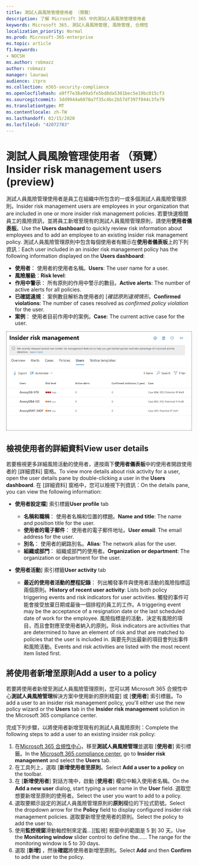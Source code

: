 ```yaml
---
title: 測試人員風險管理使用者 （預覽）
description: 了解 Microsoft 365 中的測試人員風險管理使用者
keywords: Microsoft 365, 測試人員風險管理, 風險管理, 合規性
localization_priority: Normal
ms.prod: Microsoft-365-enterprise
ms.topic: article
f1.keywords:
- NOCSH
ms.author: robmazz
author: robmazz
manager: laurawi
audience: itpro
ms.collection: m365-security-compliance
ms.openlocfilehash: a9ff7e38a99a5fe5bd8da5301bec5e19bc015cf3
ms.sourcegitcommit: 3dd9944a6070a7f35c4bc2b57df397f844c3fe79
ms.translationtype: MT
ms.contentlocale: zh-TW
ms.lasthandoff: 02/15/2020
ms.locfileid: "42072783"
---
```

# <a name="insider-risk-management-users-preview"></a><span data-ttu-id="dd05c-104">測試人員風險管理使用者 （預覽）</span><span class="sxs-lookup"><span data-stu-id="dd05c-104">Insider risk management users (preview)</span></span>

<span data-ttu-id="dd05c-105">測試人員風險管理使用者是員工在組織中所包含的一或多個測試人員風險管理原則。</span><span class="sxs-lookup"><span data-stu-id="dd05c-105">Insider risk management users are employees in your organization that are included in one or more insider risk management policies.</span></span> <span data-ttu-id="dd05c-106">若要快速檢閱員工的風險資訊，並將員工新增至現有的測試人員風險管理原則，請使用**使用者儀表板**。</span><span class="sxs-lookup"><span data-stu-id="dd05c-106">Use the **Users dashboard** to quickly review risk information about employees and to add an employee to an existing insider risk management policy.</span></span> <span data-ttu-id="dd05c-107">測試人員風險管理原則中包含每個使用者有顯示在**使用者儀表板**上的下列資訊：</span><span class="sxs-lookup"><span data-stu-id="dd05c-107">Each user included in an insider risk management policy has the following information displayed on the **Users dashboard**:</span></span>

- <span data-ttu-id="dd05c-108">**使用者**： 使用者的使用者名稱。</span><span class="sxs-lookup"><span data-stu-id="dd05c-108">**Users**: The user name for a user.</span></span>
- <span data-ttu-id="dd05c-109">**風險層級**：</span><span class="sxs-lookup"><span data-stu-id="dd05c-109">**Risk level**:</span></span> 
- <span data-ttu-id="dd05c-110">**作用中警示**： 所有原則的作用中警示的數目。</span><span class="sxs-lookup"><span data-stu-id="dd05c-110">**Active alerts**: The number of active alerts for all policies.</span></span>
- <span data-ttu-id="dd05c-111">**已確認違規**： 案例數目解析為使用者的 [*確認原則違規情形*。</span><span class="sxs-lookup"><span data-stu-id="dd05c-111">**Confirmed violations**: The number of cases resolved as *confirmed policy violation* for the user.</span></span>
- <span data-ttu-id="dd05c-112">**案例**： 使用者目前作用中的案例。</span><span class="sxs-lookup"><span data-stu-id="dd05c-112">**Case**: The current active case for the user.</span></span>

![測試人員風險管理使用者儀表板](../media/insider-risk-users-dashboard.png)

## <a name="view-user-details"></a><span data-ttu-id="dd05c-114">檢視使用者的詳細資料</span><span class="sxs-lookup"><span data-stu-id="dd05c-114">View user details</span></span>

<span data-ttu-id="dd05c-115">若要檢視更多詳細風險活動的使用者，連按兩下**使用者儀表板**中的使用者開啟使用者的 [詳細資料] 窗格。</span><span class="sxs-lookup"><span data-stu-id="dd05c-115">To view more details about risk activity for a user, open the user details pane by double-clicking a user in the **Users dashboard**.</span></span> <span data-ttu-id="dd05c-116">在 [詳細資料] 窗格中，您可以檢視下列資訊：</span><span class="sxs-lookup"><span data-stu-id="dd05c-116">On the details pane, you can view the following information:</span></span>

- <span data-ttu-id="dd05c-117">**使用者設定檔**] 索引標籤</span><span class="sxs-lookup"><span data-stu-id="dd05c-117">**User profile** tab</span></span>
    - <span data-ttu-id="dd05c-118">**名稱和職稱**： 使用者名稱和位置的標題。</span><span class="sxs-lookup"><span data-stu-id="dd05c-118">**Name and title**: The name and position title for the user.</span></span>
    - <span data-ttu-id="dd05c-119">**使用者的電子郵件**： 使用者的電子郵件地址。</span><span class="sxs-lookup"><span data-stu-id="dd05c-119">**User email**: The email address for the user.</span></span>
    - <span data-ttu-id="dd05c-120">**別名**： 使用者的網路別名。</span><span class="sxs-lookup"><span data-stu-id="dd05c-120">**Alias**: The network alias for the user.</span></span>
    - <span data-ttu-id="dd05c-121">**組織或部門**： 組織或部門的使用者。</span><span class="sxs-lookup"><span data-stu-id="dd05c-121">**Organization or department**: The organization or department for the user.</span></span>

- <span data-ttu-id="dd05c-122">**使用者活動**] 索引標籤</span><span class="sxs-lookup"><span data-stu-id="dd05c-122">**User activity** tab</span></span>
    - <span data-ttu-id="dd05c-123">**最近的使用者活動的歷程記錄**： 列出觸發事件與使用者活動的風險指標這兩個原則。</span><span class="sxs-lookup"><span data-stu-id="dd05c-123">**History of recent user activity**: Lists both policy triggering events and risk indicators for user activities.</span></span> <span data-ttu-id="dd05c-124">觸發的事件可能會接受放棄日期或最後一個排程的員工的工作。</span><span class="sxs-lookup"><span data-stu-id="dd05c-124">A triggering event may be the acceptance of a resignation date or the last scheduled date of work for the employee.</span></span> <span data-ttu-id="dd05c-125">風險指標是的活動，決定有風險的項目，而且會對應至使用者納入的原則。</span><span class="sxs-lookup"><span data-stu-id="dd05c-125">Risk indicators are activities that are determined to have an element of risk and that are matched to policies that the user is included in.</span></span> <span data-ttu-id="dd05c-126">與要先列出最新的項目會列出事件和風險活動。</span><span class="sxs-lookup"><span data-stu-id="dd05c-126">Events and risk activities are listed with the most recent item listed first.</span></span>

## <a name="add-a-user-to-a-policy"></a><span data-ttu-id="dd05c-127">將使用者新增至原則</span><span class="sxs-lookup"><span data-stu-id="dd05c-127">Add a user to a policy</span></span>

<span data-ttu-id="dd05c-128">若要將使用者新增至測試人員風險管理原則，您可以將 Microsoft 365 合規性中心**測試人員風險管理**解決方案中使用新的原則精靈] 或 [**使用者**] 索引標籤。</span><span class="sxs-lookup"><span data-stu-id="dd05c-128">To add a user to an insider risk management policy, you'll either use the new policy wizard or the **Users** tab in the **Insider risk management** solution in the Microsoft 365 compliance center.</span></span>

<span data-ttu-id="dd05c-129">完成下列步驟，以將使用者新增至現有的測試人員風險原則：</span><span class="sxs-lookup"><span data-stu-id="dd05c-129">Complete the following steps to add a user to an existing insider risk policy:</span></span>

1. <span data-ttu-id="dd05c-130">在[Microsoft 365 合規性中心](https://compliance.microsoft.com)，移至**測試人員風險管理**並選取 [**使用者**] 索引標籤。</span><span class="sxs-lookup"><span data-stu-id="dd05c-130">In the [Microsoft 365 compliance center](https://compliance.microsoft.com), go to **Insider risk management** and select the **Users** tab.</span></span>
2. <span data-ttu-id="dd05c-131">在工具列上，選取 [**新增使用者至原則**。</span><span class="sxs-lookup"><span data-stu-id="dd05c-131">Select **Add a user to a policy** on the toolbar.</span></span>
3. <span data-ttu-id="dd05c-132">在 [**新增使用者**] 對話方塊中，啟動 [**使用者**] 欄位中輸入使用者名稱。</span><span class="sxs-lookup"><span data-stu-id="dd05c-132">On the **Add a new user** dialog, start typing a user name in the **User** field.</span></span> <span data-ttu-id="dd05c-133">選取您想要新增至原則的使用者。</span><span class="sxs-lookup"><span data-stu-id="dd05c-133">Select the user you want to add to a policy.</span></span>
4. <span data-ttu-id="dd05c-134">選取要顯示設定的測試人員風險管理原則的**原則**欄位的下拉式箭號。</span><span class="sxs-lookup"><span data-stu-id="dd05c-134">Select the dropdown arrow for the **Policy** field to display configured insider risk management policies.</span></span> <span data-ttu-id="dd05c-135">選取要新增至使用者的原則。</span><span class="sxs-lookup"><span data-stu-id="dd05c-135">Select the policy to add the user to.</span></span>
5. <span data-ttu-id="dd05c-136">使用**監控視窗**滑動軸控制來定義...][監視] 視窗中的範圍是 5 到 30 天。</span><span class="sxs-lookup"><span data-stu-id="dd05c-136">Use the **Monitoring window** slider control to define the...... The range for the monitoring window is 5 to 30 days.</span></span>
6. <span data-ttu-id="dd05c-137">選取 [**新增]** ，然後**確認**將使用者新增至原則。</span><span class="sxs-lookup"><span data-stu-id="dd05c-137">Select **Add** and then **Confirm** to add the user to the policy.</span></span>
